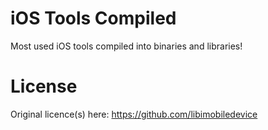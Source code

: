 # iOS Tools Compiled
Most used iOS tools compiled into binaries and libraries!

# License
Original licence(s) here:
https://github.com/libimobiledevice
